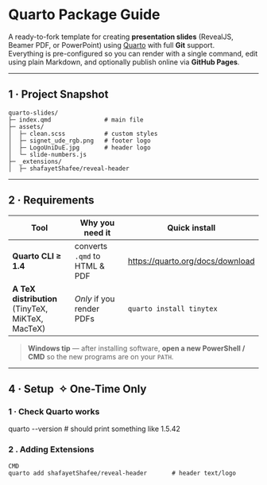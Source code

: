 # Quarto Package Guide

A ready-to-fork template for creating **presentation slides** (RevealJS, Beamer PDF, or PowerPoint) using [Quarto](https://quarto.org) with full **Git** support.  
Everything is pre-configured so you can render with a single command, edit using plain Markdown, and optionally publish online via **GitHub Pages**.


---

## 1 · Project Snapshot

```text
quarto-slides/
├─ index.qmd               # main file
├─ assets/
│  ├─ clean.scss           # custom styles
│  ├─ signet_ude_rgb.png   # footer logo
│  ├─ LogoUniDuE.jpg       # header logo
│  └─ slide-numbers.js
├─ _extensions/
│  ├─ shafayetShafee/reveal-header
```

---

## 2 · Requirements

| Tool | Why you need it | Quick install |
|------|-----------------|---------------|
| **Quarto CLI ≥ 1.4** | converts `.qmd` to HTML & PDF | <https://quarto.org/docs/download> |
| **A TeX distribution**<br>(TinyTeX, MiKTeX, MacTeX) | *Only* if you render PDFs | `quarto install tinytex` |

> **Windows tip**&nbsp;— after installing software, **open a new PowerShell / CMD** so the new programs are on your `PATH`.

---

## 4 · Setup&nbsp;&nbsp;✧&nbsp;One-Time Only

### 1 · Check Quarto works
quarto --version   # should print something like 1.5.42

### 2 . Adding Extensions
```text For e.g.,
CMD
quarto add shafayetShafee/reveal-header       # header text/logo
```
